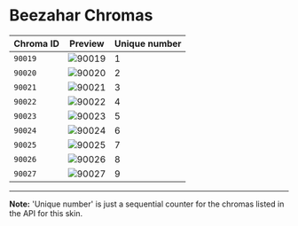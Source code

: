 # Beezahar Chromas

| Chroma ID | Preview | Unique number |
|---|---|---|
| `90019` | ![90019](https://raw.communitydragon.org/latest/plugins/rcp-be-lol-game-data/global/default/v1/champion-chroma-images/90/90019.png) | 1 |
| `90020` | ![90020](https://raw.communitydragon.org/latest/plugins/rcp-be-lol-game-data/global/default/v1/champion-chroma-images/90/90020.png) | 2 |
| `90021` | ![90021](https://raw.communitydragon.org/latest/plugins/rcp-be-lol-game-data/global/default/v1/champion-chroma-images/90/90021.png) | 3 |
| `90022` | ![90022](https://raw.communitydragon.org/latest/plugins/rcp-be-lol-game-data/global/default/v1/champion-chroma-images/90/90022.png) | 4 |
| `90023` | ![90023](https://raw.communitydragon.org/latest/plugins/rcp-be-lol-game-data/global/default/v1/champion-chroma-images/90/90023.png) | 5 |
| `90024` | ![90024](https://raw.communitydragon.org/latest/plugins/rcp-be-lol-game-data/global/default/v1/champion-chroma-images/90/90024.png) | 6 |
| `90025` | ![90025](https://raw.communitydragon.org/latest/plugins/rcp-be-lol-game-data/global/default/v1/champion-chroma-images/90/90025.png) | 7 |
| `90026` | ![90026](https://raw.communitydragon.org/latest/plugins/rcp-be-lol-game-data/global/default/v1/champion-chroma-images/90/90026.png) | 8 |
| `90027` | ![90027](https://raw.communitydragon.org/latest/plugins/rcp-be-lol-game-data/global/default/v1/champion-chroma-images/90/90027.png) | 9 |

---

**Note:** 'Unique number' is just a sequential counter for the chromas listed in the API for this skin.